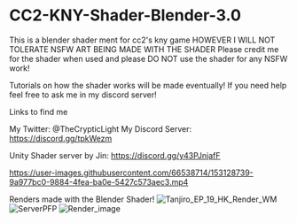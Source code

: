 # CC2-KNY-Shader-Blender-3.0
This is a blender shader ment for cc2's kny game HOWEVER  I WILL NOT TOLERATE NSFW ART BEING MADE WITH THE SHADER
Please credit me for the shader when used and please DO NOT use the shader for any NSFW work! 

Tutorials on how the shader works will be made eventually! If you need help feel free to ask me in my discord server!

Links to find me 

My Twitter: @TheCrypticLight
My Discord Server: https://discord.gg/tpkWezm

Unity Shader server by Jin: https://discord.gg/y43PJnjafF


https://user-images.githubusercontent.com/66538714/153128739-9a977bc0-9884-4fea-ba0e-5427c573aec3.mp4


Renders made with the Blender Shader!
![Tanjiro_EP_19_HK_Render_WM](https://user-images.githubusercontent.com/66538714/153128559-de3a45d6-c889-4400-a85a-5444d35b7f89.png)
![ServerPFP](https://user-images.githubusercontent.com/66538714/153128954-40647c2f-4c5d-4238-86e8-3fe7b7da408c.gif)
![Render_image](https://user-images.githubusercontent.com/66538714/153128959-90334d24-eb16-4d5d-9314-f64461840804.png)

